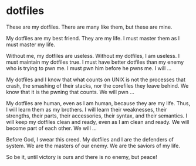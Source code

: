 # dotfiles

These are my dotfiles. There are many like them, but these
are mine.

My dotfiles are my best friend.  They are my life.  I must
master them as I must master my life.

Without me, my dotfiles are useless.  Without my dotfiles,
I am useless.  I must maintain my dotfiles true.  I must
have better dotfiles than my enemy who is trying to pwn me.
I must pwn him before he pwns me.  I will ...

My dotfiles and I know that what counts on UNIX is not the
processes that crash, the smashing of their stacks, nor the
corefiles they leave behind.  We know that it is the pwning
that counts.  We will pwn ...

My dotfiles are human, even as I am human, because they are
my life.  Thus, I will learn them as my brothers.  I will
learn their weaknesses, their strengths, their parts, their
accessories, their syntax, and their semantics.  I will keep
my dotfiles clean and ready, even as I am clean and ready.
We will become part of each other.  We will ...

Before God, I swear this creed.  My dotfiles and I are the
defenders of system.  We are the masters of our enemy.  We
are the saviors of my life.

So be it, until victory is ours and there is no enemy,
but peace!
